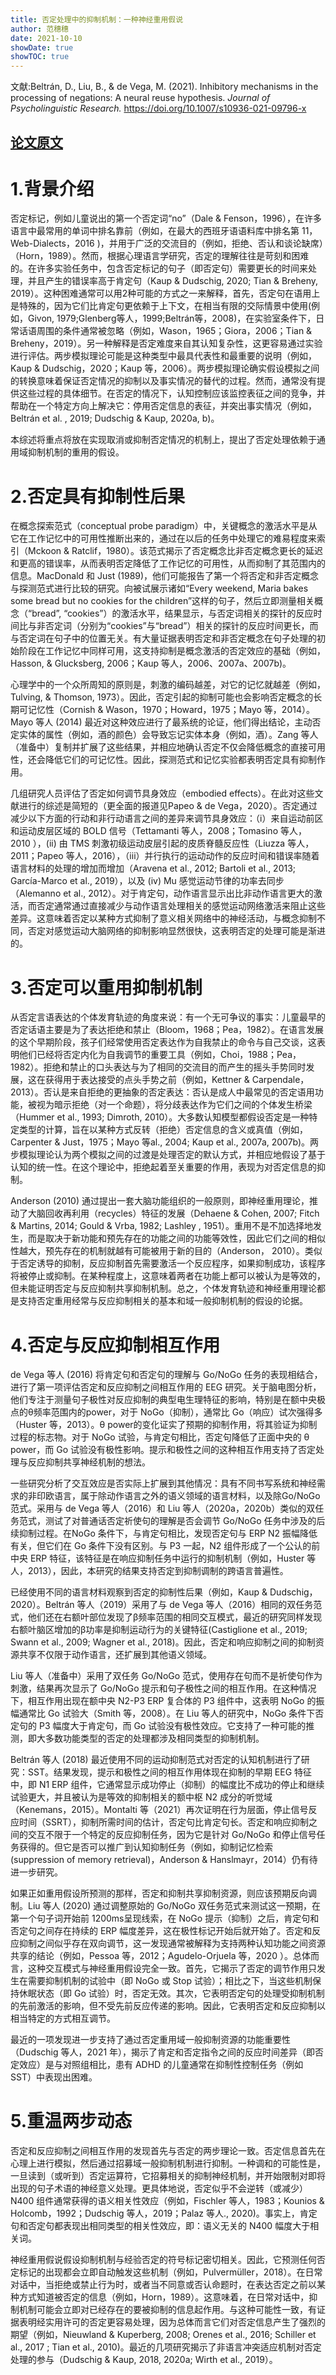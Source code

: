 ```yaml
---
title: 否定处理中的抑制机制：一种神经重用假说
author: 范穗穗
date: 2021-10-10
showDate: true
showTOC: true
---
```

文献:Beltrán, D., Liu, B., & de Vega, M. (2021). Inhibitory mechanisms in the processing of negations: 
A neural reuse hypothesis. *Journal of Psycholinguistic Research.* https://doi.org/10.1007/s10936-021-09796-x

[论文原文](../Source_Files/2021-10-10-FSS1.Pdf)
---
# 1.背景介绍
否定标记，例如儿童说出的第一个否定词“no”（Dale & Fenson，1996），在许多语言中最常用的单词中排名靠前（例如，在最大的西班牙语语料库中排名第 11，Web-Dialects，2016 )，并用于广泛的交流目的（例如，拒绝、否认和谈论缺席）（Horn，1989）。然而，根据心理语言学研究，否定的理解往往是苛刻和困难的。在许多实验任务中，包含否定标记的句子（即否定句）需要更长的时间来处理，并且产生的错误率高于肯定句（Kaup & Dudschig, 2020; Tian & Breheny, 2019）。这种困难通常可以用2种可能的方式之一来解释，首先，否定句在语用上是特殊的，因为它们比肯定句更依赖于上下文，在相当有限的交际情景中使用(例如，Givon, 1979;Glenberg等人，1999;Beltrán等，2008)，在实验室条件下，日常话语周围的条件通常被忽略（例如，Wason，1965；Giora，2006；Tian & Breheny，2019）。另一种解释是否定难度来自其认知复杂性，这更容易通过实验进行评估。两步模拟理论可能是这种类型中最具代表性和最重要的说明（例如，Kaup & Dudschig，2020；Kaup 等，2006）。两步模拟理论确实假设模拟之间的转换意味着保证否定情况的抑制以及事实情况的替代的过程。然而，通常没有提供这些过程的具体细节。在否定的情况下，认知控制应该监控表征之间的竞争，并帮助在一个特定方向上解决它：停用否定信息的表征，并突出事实情况（例如，Beltrán et al. , 2019; Dudschig & Kaup, 2020a, b)。

本综述将重点将放在实现取消或抑制否定情况的机制上，提出了否定处理依赖于通用域抑制机制的重用的假设。
# 2.否定具有抑制性后果
在概念探索范式（conceptual probe paradigm）中，关键概念的激活水平是从它在工作记忆中的可用性推断出来的，通过在以后的任务中处理它的难易程度来索引（Mckoon & Ratclif，1980）。该范式揭示了否定概念比非否定概念更长的延迟和更高的错误率，从而表明否定降低了工作记忆的可用性，从而抑制了其范围内的信息。MacDonald 和 Just (1989)，他们可能报告了第一个将否定和非否定概念与探测范式进行比较的研究。向被试展示诸如“Every weekend, Maria bakes some bread but no cookies for the children”这样的句子，然后立即测量相关概念（“bread”, “cookies”）的激活水平，结果显示，与否定词相关的探针的反应时间比与非否定词（分别为“cookies”与“bread”）相关的探针的反应时间更长，而与否定词在句子中的位置无关。有大量证据表明否定和非否定概念在句子处理的初始阶段在工作记忆中同样可用，这支持抑制是概念激活的否定效应的基础（例如，Hasson, & Glucksberg, 2006；Kaup 等人，2006、2007a、2007b)。

心理学中的一个众所周知的原则是，刺激的编码越差，对它的记忆就越差（例如，Tulving, & Thomson, 1973）。因此，否定引起的抑制可能也会影响否定概念的长期可记忆性（Cornish & Wason，1970；Howard，1975；Mayo 等，2014）。Mayo 等人 (2014) 最近对这种效应进行了最系统的论证，他们得出结论，主动否定实体的属性（例如，酒的颜色）会导致忘记实体本身（例如，酒）。Zang 等人（准备中）复制并扩展了这些结果，并相应地确认否定不仅会降低概念的直接可用性，还会降低它们的可记忆性。因此，探测范式和记忆实验都表明否定具有抑制作用。

几组研究人员评估了否定如何调节具身效应（embodied effects）。在此对这些文献进行的综述是简短的（更全面的报道见Papeo & de Vega，2020）。否定通过减少以下方面的行动和非行动语言之间的差异来调节具身效应：（i）来自运动前区和运动皮层区域的 BOLD 信号（Tettamanti 等人，2008；Tomasino 等人，2010 ），(ii) 由 TMS 刺激初级运动皮层引起的皮质脊髓反应性（Liuzza 等人，2011；Papeo 等人，2016），（iii）并行执行的运动动作的反应时间和错误率随着语言材料的处理的增加而增加（Aravena et al., 2012; Bartoli et al., 2013; García-Marco et al., 2019），以及 (iv) Mu 感觉运动节律的功率去同步（Alemanno et al., 2012）。对于肯定句，动作语言显示出比非动作语言更大的激活，而否定通常通过直接减少与动作语言处理相关的感觉运动网络激活来阻止这些差异。这意味着否定以某种方式抑制了意义相关网络中的神经活动，与概念抑制不同，否定对感觉运动大脑网络的抑制影响显然很快，这表明否定的处理可能是渐进的。
# 3.否定可以重用抑制机制
从否定言语表达的个体发育轨迹的角度来说：有一个无可争议的事实：儿童最早的否定话语主要是为了表达拒绝和禁止（Bloom，1968；Pea，1982）。在语言发展的这个早期阶段，孩子们经常使用否定表达作为自我禁止的命令与自己交谈，这表明他们已经将否定内化为自我调节的重要工具（例如，Choi，1988；Pea，1982）。拒绝和禁止的口头表达与为了相同的交流目的而产生的摇头手势同时发展，这在获得用于表达接受的点头手势之前（例如，Kettner & Carpendale，2013）。否认是来自拒绝的更抽象的否定表达：否认是成人中最常见的否定语用功能，被视为暗示拒绝（对一个命题），将分歧表达作为它们之间的个体发生桥梁（Hummer et al., 1993; Dimroth, 2010）。大多数认知模型都假设否定是一种特定类型的计算，旨在以某种方式反转（拒绝）否定信息的含义或真值（例如，Carpenter & Just，1975；Mayo 等al., 2004; Kaup et al., 2007a, 2007b)。两步模拟理论认为两个模拟之间的过渡是处理否定的默认方式，并相应地假设了基于认知的统一性。在这个理论中，拒绝起着至关重要的作用，表现为对否定信息的抑制。

Anderson (2010) 通过提出一套大脑功能组织的一般原则，即神经重用理论，推动了大脑回收再利用（recycles）特征的发展（Dehaene & Cohen, 2007; Fitch & Martins, 2014; Gould & Vrba, 1982; Lashley , 1951）。重用不是不加选择地发生，而是取决于新功能和预先存在的功能之间的功能等效性，因此它们之间的相似性越大，预先存在的机制就越有可能被用于新的目的（Anderson， 2010）。类似于否定诱导的抑制，反应抑制首先需要激活一个反应程序，如果抑制成功，该程序将被停止或抑制。在某种程度上，这意味着两者在功能上都可以被认为是等效的，但未能证明否定与反应抑制共享抑制机制。总之，个体发育轨迹和神经重用理论都是支持否定重用经常与反应抑制相关的基本和域一般抑制机制的假设的论据。
# 4.否定与反应抑制相互作用
de Vega 等人 (2016) 将肯定句和否定句的理解与 Go/NoGo 任务的表现相结合，进行了第一项评估否定和反应抑制之间相互作用的 EEG 研究。关于脑电图分析，他们专注于测量句子极性对反应抑制的典型电生理特征的影响，特别是在额中央极点的θ频率范围内的power，对于 NoGo（抑制），通常比 Go（响应）试次强得多（Huster 等，2013）。θ power的变化证实了预期的抑制作用，将其验证为抑制过程的标志物。对于 NoGo 试验，与肯定句相比，否定句降低了正面中央的 θ power，而 Go 试验没有极性影响。提示和极性之间的这种相互作用支持了否定处理与反应抑制共享神经机制的想法。

一些研究分析了交互效应是否实际上扩展到其他情况：具有不同书写系统和神经需求的非印欧语言，属于除动作语言之外的语义领域的语言材料，以及除Go/NoGo 范式。采用与 de Vega 等人（2016）和 Liu 等人（2020a，2020b）类似的双任务范式，测试了对普通话否定祈使句的理解是否会调节 Go/NoGo 任务中涉及的后续抑制过程。在NoGo 条件下，与肯定句相比，发现否定句与 ERP N2 振幅降低有关，但它们在 Go 条件下没有区别。与 P3 一起，N2 组件形成了一个公认的前中央 ERP 特征，该特征是在响应抑制任务中运行的抑制机制（例如，Huster 等人，2013），因此，本研究的结果支持否定到抑制调制的跨语言普遍性。

已经使用不同的语言材料观察到否定的抑制性后果（例如，Kaup & Dudschig，2020）。Beltrán 等人（2019）采用了与 de Vega 等人（2016）相同的双任务范式，他们还在右额叶部位发现了β频率范围的相同交互模式，最近的研究同样发现右额叶脑区增加的β功率是抑制运动行为的关键特征(Castiglione et al., 2019; Swann et al., 2009; Wagner et al., 2018)。因此，否定和响应抑制之间的抑制资源共享不仅限于动作语言，还扩展到其他语义领域。

Liu 等人（准备中）采用了双任务 Go/NoGo 范式，使用存在句而不是祈使句作为刺激，结果再次显示了 Go/NoGo 提示和句子极性之间的相互作用。在这种情况下，相互作用出现在额中央 N2-P3 ERP 复合体的 P3 组件中，这表明 NoGo 的振幅通常比 Go 试验大（Smith 等，2008）。在 Liu 等人的研究中，NoGo 条件下否定句的 P3 幅度大于肯定句，而 Go 试验没有极性效应。它支持了一种可能的推测，即大多数功能类型的否定的处理都涉及相同类型的抑制机制。

Beltrán 等人 (2018) 最近使用不同的运动抑制范式对否定的认知机制进行了研究：SST。结果发现，提示和极性之间的相互作用体现在抑制的早期 EEG 特征中，即 N1 ERP 组件，它通常显示成功停止（抑制）的幅度比不成功的停止和继续试验更大，并且被认为是等效的抑制相关的额中枢 N2 成分的听觉域（Kenemans，2015）。Montalti 等（2021）再次证明在行为层面，停止信号反应时间（SSRT），抑制所需时间的估计，否定句比肯定句长。否定和响应抑制之间的交互不限于一个特定的反应抑制任务，因为它是针对 Go/NoGo 和停止信号任务获得的。但它是否可以推广到认知抑制任务（例如，抑制记忆检索(suppression of memory retrieval)，Anderson & Hanslmayr，2014）仍有待进一步研究。

如果正如重用假设所预测的那样，否定和抑制共享抑制资源，则应该预期反向调制。Liu 等人 (2020) 通过调整原始的 Go/NoGo 双任务范式来测试这一预期，在第一个句子词开始前 1200ms呈现线索，在 NoGo 提示（抑制）之后，肯定句和否定句之间存在持续的 ERP 幅度差异，这在极性标记开始后就开始了。否定和反应抑制之间似乎存在双向调节，这一发现通常被解释为支持两种认知功能之间资源共享的结论（例如，Pessoa 等，2012；Agudelo-Orjuela 等，2020 ）。总体而言，这种交互模式与神经重用假设完全一致。首先，它揭示了否定的调节作用只发生在需要抑制机制的试验中（即 NoGo 或 Stop 试验）；相比之下，当这些机制保持休眠状态（即 Go 试验）时，否定无效。其次，它表明否定句的处理受抑制机制的先前激活的影响，但不受先前反应传递的影响。因此，它表明否定和反应抑制以相当特定的方式相互调节。

最近的一项发现进一步支持了通过否定重用域一般抑制资源的功能重要性（Dudschig 等人，2021 年），揭示了肯定和否定指令之间的反应时间差异（即否定效应）是与对照组相比，患有 ADHD 的儿童通常在抑制性控制任务（例如 SST）中表现出困难。
# 5.重温两步动态
否定和反应抑制之间相互作用的发现首先与否定的两步理论一致。否定信息首先在心理上进行模拟，然后通过招募域一般抑制机制进行抑制。一种调和的可能性是，一旦读到（或听到）否定运算符，它招募相关的抑制神经机制，并开始限制对即将出现的句子术语的神经意义处理。更具体地说，否定似乎不会逆转（或减少）N400 组件通常获得的语义相关性效应（例如，Fischler 等人，1983；Kounios & Holcomb，1992；Dudschig 等人，2019；Palaz 等人., 2020)。事实上，肯定句和否定句都表现出相同类型的相关性效应，即：语义无关的 N400 幅度大于相关词。

神经重用假说假设抑制机制与经验否定的符号标记密切相关。因此，它预测任何否定标记的出现都会立即自动触发这些机制（例如，Pulvermüller，2018）。在日常对话中，当拒绝或禁止行为时，或者当不同意或否认命题时，在表达否定之前以某种方式知道被否定的信息（例如，Horn，1989）。这意味着，在日常对话中，抑制机制可能会立即对已经存在的要被抑制的信息起作用。与这种可能性一致，有证据表明经实用许可的否定更容易处理，因为总体而言它们对否定信息产生了强烈的期望（例如，Nieuwland & Kuperberg, 2008; Orenes et al., 2016; Schiller et al., 2017 ; Tian et al., 2010)。最近的几项研究揭示了非语言冲突适应机制对否定处理的参与（Dudschig & Kaup, 2018, 2020a; Wirth et al., 2019）。

